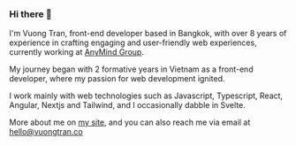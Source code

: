 ### Hi there 👋

I'm Vuong Tran, front-end developer based in Bangkok, with over 8 years of experience in crafting engaging and user-friendly web experiences, currently working at [AnyMind Group](https://anymindgroup.com/).

My journey began with 2 formative years in Vietnam as a front-end developer, where my passion for web development ignited.

I work mainly with web technologies such as Javascript, Typescript, React, Angular, Nextjs and Tailwind, and I occasionally dabble in Svelte.

More about me on [my site](http://vuongtran.co/), and you can also reach me via email at [hello@vuongtran.co](mailto:hello@vuongtran.co)
